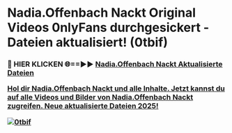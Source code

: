 # Nadia.Offenbach Nackt Original Videos 0nlyFans durchgesickert - Dateien aktualisiert! (0tbif)

<h3>🔴 HIER KLICKEN 🌐==►► <a href="https://tinyurl.com/h6vf6nb8" rel="nofollow">Nadia.Offenbach Nackt Aktualisierte Dateien

Hol dir Nadia.Offenbach Nackt und alle Inhalte. Jetzt kannst du auf alle Videos und Bilder von Nadia.Offenbach Nackt zugreifen. Neue aktualisierte Dateien 2025!

[![0tbif](https://i.imgur.com/sD4kR3V.gif)](https://tinyurl.com/h6vf6nb8)
